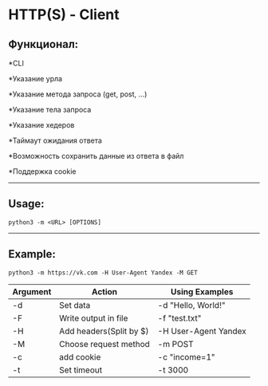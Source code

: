 
# HTTP(S) - Client 

## Функционал:
*CLI

*Указание урла

*Указание метода запроса (get, post, …)

*Указание тела запроса

*Указание хедеров

*Таймаут ожидания ответа

*Возможность сохранить данные из ответа в файл

*Поддержка cookie


-----------------------------------------------------------------------------------------------------------------------------------  
## Usage:
```
python3 -m <URL> [OPTIONS]
```
-----------------------------------------------------------------------------------------------------------------------------------
## Example:
```
python3 -m https://vk.com -H User-Agent Yandex -M GET
```

| Argument | Action                  | Using Examples       | 
|----------|-------------------------|----------------------|
| -d       | Set data                | -d "Hello, World!"   |
| -F       | Write output in file    | -f "test.txt"        |
| -H       | Add headers(Split by $) | -H User-Agent Yandex |
| -M       | Choose request method   | -m POST              |
| -c       | add cookie              | -c "income=1"        |
| -t       | Set timeout             | -t 3000              |

